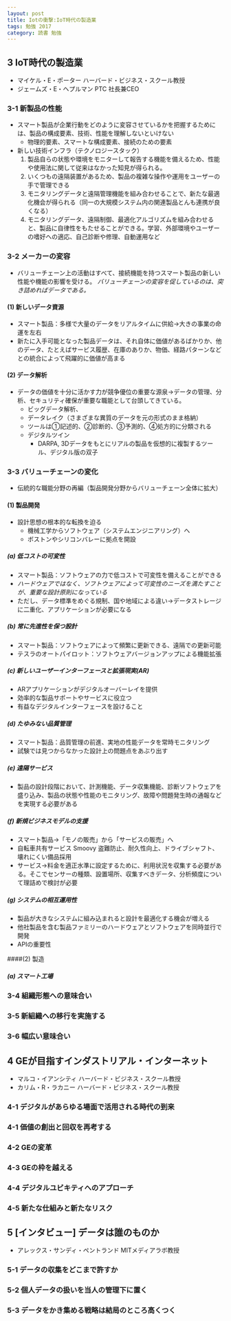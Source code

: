 ```yaml
---
layout: post
title: Iotの衝撃:IoT時代の製造業
tags: 勉強 2017
category: 読書 勉強
---
```

## 3 IoT時代の製造業

- マイケル・E・ポーター ハーバード・ビジネス・スクール教授
- ジェームズ・E・ヘプルマン PTC 社長兼CEO

### 3-1 新製品の性能

- スマート製品が企業行動をどのように変容させているかを把握するためには、製品の構成要素、技術、性能を理解しないといけない
  - 物理的要素、スマートな構成要素、接続のための要素
- 新しい技術インフラ（テクノロジースタック）
  1. 製品自らの状態や環境をモニターして報告する機能を備えるため、性能や使用法に関して従来はなかった知見が得られる。
  2. いくつもの遠隔装置があるため、製品の複雑な操作や運用をユーザーの手で管理できる
  3. モニタリングデータと遠隔管理機能を組み合わせることで、新たな最適化機会が得られる（同一の大規模システム内の関連製品とんも連携が良くなる）
  4. モニタリングデータ、遠隔制御、最適化アルゴリズムを組み合わせると、製品に自律性をもたせることができる。学習、外部環境やユーザーの嗜好への適応、自己診断や修理、自動運用など

### 3-2 メーカーの変容

- バリューチェーン上の活動はすべて、接続機能を持つスマート製品の新しい性能や機能の影響を受ける。 *バリューチェーンの変容を促しているのは、突き詰めればデータである。*

#### (1) 新しいデータ資源

- スマート製品：多様で大量のデータをリアルタイムに供給→大きの事業の命運を左右
- 新たに入手可能となった製品データは、それ自体に価値があるばかりか、他のデータ、たとえばサービス履歴、在庫のありか、物価、経路パターンなどとの統合によって飛躍的に価値が高まる

#### (2) データ解析

- データの価値を十分に活かす力が競争優位の重要な源泉→データの管理、分析、セキュリティ確保が重要な職能として台頭してきている。
  - ビッグデータ解析、
  - データレイク（さまざまな異質のデータを元の形式のまま格納）
  - ツールは①記述的、②診断的、③予測的、④処方的に分類される
  - デジタルツイン
    - DARPA, 3Dデータをもとにリアルの製品を仮想的に複製するツール、デジタル版の双子

### 3-3 バリューチェーンの変化

- 伝統的な職能分野の再編（製品開発分野からバリューチェーン全体に拡大）

#### (1) 製品開発

- 設計思想の根本的な転換を迫る
  - 機械工学からソフトウェア（システムエンジニアリング）へ
  - ボストンやシリコンバレーに拠点を開設

##### (a) 低コストの可変性

- スマート製品：ソフトウェアの力で低コストで可変性を備えることができる
- *ハードウェアではなく、ソフトウェアによって可変性のニーズを満たすことが、重要な設計原則になっている*
- ただし、データ標準をめぐる規制、国や地域による違い→データストレージに二重化、アプリケーションが必要になる

##### (b) 常に先進性を保つ設計

- スマート製品：ソフトウェアによって頻繁に更新できる、遠隔での更新可能
- テスラのオートパイロット：ソフトウェアバージョンアップによる機能拡張

##### (c) 新しいユーザーインターフェースと拡張現実(AR)

- ARアプリケーションがデジタルオーバーレイを提供
- 効率的な製品サポートやサービスに役立つ
- 有益なデジタルインターフェースを設けること

##### (d) たゆみない品質管理

- スマート製品：品質管理の前進、実地の性能データを常時モニタリング
- 試験では見つからなかった設計上の問題点をあぶり出す

##### (e) 遠隔サービス

- 製品の設計段階において、計測機能、データ収集機能、診断ソフトウェアを盛り込み、製品の状態や性能のモニタリング、故障や問題発生時の通報などを実現する必要がある

##### (f) 新規ビジネスモデルの支援

- スマート製品→「モノの販売」から「サービスの販売」へ
- 自転車共有サービス Smoovy 盗難防止、耐久性向上、ドライブシャフト、壊れにくい備品採用
- サービス→料金を適正水準に設定するために、利用状況を収集する必要がある。そこでセンサーの種類、設置場所、収集すべきデータ、分析頻度について理詰めで検討が必要

##### (g) システムの相互運用性

- 製品が大きなシステムに組み込まれると設計を最適化する機会が増える
- 他社製品を含む製品ファミリーのハードウェアとソフトウェアを同時並行で開発
- APIの重要性

####(2) 製造

##### (a) スマート工場


### 3-4 組織形態への意味合い

### 3-5 新組織への移行を実施する

### 3-6 幅広い意味合い

## 4 GEが目指すインダストリアル・インターネット

- マルコ・イアンシティ ハーバード・ビジネス・スクール教授
- カリム・R・ラカニー ハーバード・ビジネス・スクール教授

### 4-1 デジタルがあらゆる場面で活用される時代の到来

### 4-1 価値の創出と回収を再考する

### 4-2 GEの変革

### 4-3 GEの枠を越える

### 4-4 デジタルユビキティへのアプローチ

### 4-5 新たな仕組みと新たなリスク

## 5 [インタビュー] データは誰のものか

- アレックス・サンディ・ペントランド MITメディアラボ教授

### 5-1 データの収集をどこまで許すか

### 5-2 個人データの扱いを当人の管理下に置く

### 5-3 データをかき集める戦略は結局のところ高くつく
